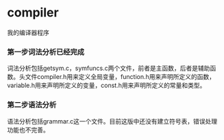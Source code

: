 # compiler

我的编译器程序

### 第一步词法分析已经完成

词法分析包括getsym.c，symfuncs.c两个文件，前者是主函数，后者是辅助函数。头文件compiler.h用来定义全局变量，function.h用来声明所定义的函数，variable.h用来声明所定义的变量，const.h用来声明所定义的常量和类型。

### 第二步语法分析
语法分析包括grammar.c这一个文件。目前这版中还没有建立符号表，错误处理功能也不完善。
